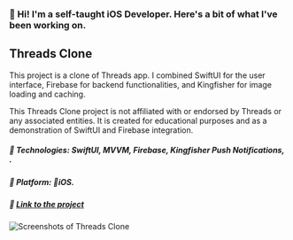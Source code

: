 ### 👋 Hi! I'm a self-taught iOS Developer. Here's a bit of what I've been working on.

## Threads Clone

This project is a clone of Threads app. I combined SwiftUI for the user interface, Firebase for backend functionalities, and Kingfisher for image loading and caching.

This Threads Clone project is not affiliated with or endorsed by Threads or any associated entities. It is created for educational purposes and as a demonstration of SwiftUI and Firebase integration.

##### 🔨 Technologies: SwiftUI, MVVM, Firebase, Kingfisher Push Notifications, .
##### 🚀 Platform: 📱iOS.
##### 🔗 [Link to the project](https://github.com/bolyaolya/Threads-Clone---SwiftUI)

![Screenshots of Threads Clone](https://github.com/bolyaolya/iOS_developer_portfolio/assets/108070285/01d16bae-ffbf-4e7c-9062-7506f6b34918)

